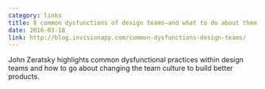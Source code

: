 ```yaml
---
category: links
title: 8 common dysfunctions of design teams—and what to do about them
date: 2016-03-18
link: http://blog.invisionapp.com/common-dysfunctions-design-teams/
---
```


John Zeratsky highlights common dysfunctional practices within design teams and how to go about changing the team culture to build better products.
